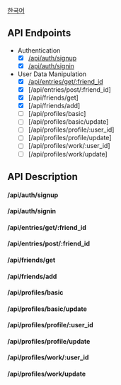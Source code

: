 [한국어](./README_kr.md)

## API Endpoints

- Authentication
    - [x] [/api/auth/signup](#apiauthsignup)
    - [x] [/api/auth/signin](#apiauthsignin)  
- User Data Manipulation
    - [x] [/api/entries/get/:friend_id](#apientriesgetfriendid)
    - [x] [/api/entries/post/:friend_id]
    - [x] [/api/friends/get]
    - [x] [/api/friends/add]
    - [ ] [/api/profiles/basic]
    - [ ] [/api/profiles/basic/update]
    - [ ] [/api/profiles/profile/:user_id]
    - [ ] [/api/profiles/profile/update]
    - [ ] [/api/profiles/work/:user_id]
    - [ ] [/api/profiles/work/update]

## API Description
#### /api/auth/signup
#### /api/auth/signin
#### /api/entries/get/:friend_id
#### /api/entries/post/:friend_id
#### /api/friends/get
#### /api/friends/add
#### /api/profiles/basic
#### /api/profiles/basic/update
#### /api/profiles/profile/:user_id
#### /api/profiles/profile/update
#### /api/profiles/work/:user_id
#### /api/profiles/work/update